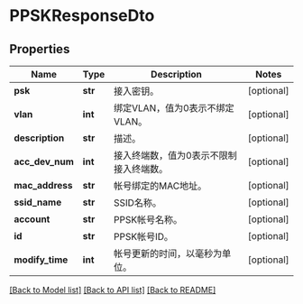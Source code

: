 # PPSKResponseDto

## Properties
Name | Type | Description | Notes
------------ | ------------- | ------------- | -------------
**psk** | **str** | 接入密钥。 | [optional] 
**vlan** | **int** | 绑定VLAN，值为0表示不绑定VLAN。 | [optional] 
**description** | **str** | 描述。 | [optional] 
**acc_dev_num** | **int** | 接入终端数，值为0表示不限制接入终端数。 | [optional] 
**mac_address** | **str** | 帐号绑定的MAC地址。 | [optional] 
**ssid_name** | **str** | SSID名称。 | [optional] 
**account** | **str** | PPSK帐号名称。 | [optional] 
**id** | **str** | PPSK帐号ID。 | [optional] 
**modify_time** | **int** | 帐号更新的时间，以毫秒为单位。 | [optional] 

[[Back to Model list]](../README.md#documentation-for-models) [[Back to API list]](../README.md#documentation-for-api-endpoints) [[Back to README]](../README.md)


